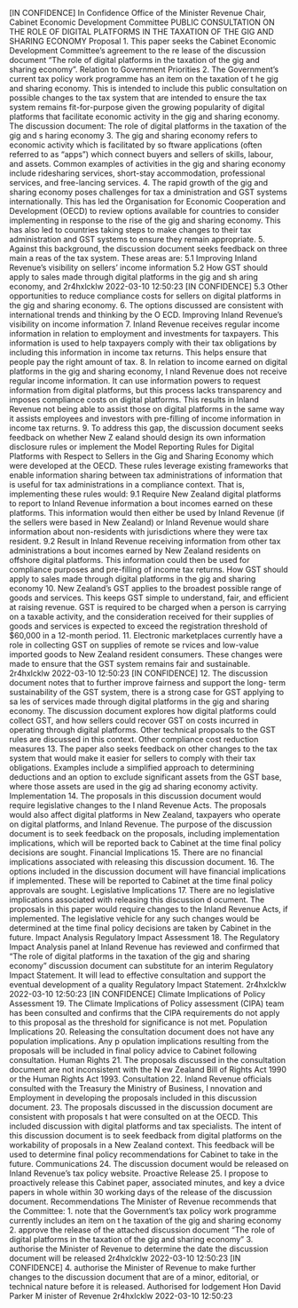 \[IN CONFIDENCE\] In Confidence Office of the Minister Revenue Chair, Cabinet Economic Development Committee PUBLIC CONSULTATION ON THE ROLE OF DIGITAL PLATFORMS IN THE TAXATION OF THE GIG AND SHARING ECONOMY Proposal 1. This paper seeks the Cabinet Economic Development Committee’s agreement to the re lease of the discussion document “The role of digital platforms in the taxation of the gig and sharing economy”. Relation to Government Priorities 2. The Government’s current tax policy work programme has an item on the taxation of t he gig and sharing economy. This is intended to include this public consultation on possible changes to the tax system that are intended to ensure the tax system remains fit-for-purpose given the growing popularity of digital platforms that facilitate economic activity in the gig and sharing economy. The discussion document: The role of digital platforms in the taxation of the gig and s haring economy 3. The gig and sharing economy refers to economic activity which is facilitated by so ftware applications (often referred to as “apps”) which connect buyers and sellers of skills, labour, and assets. Common examples of activities in the gig and sharing economy include ridesharing services, short-stay accommodation, professional services, and free-lancing services. 4. The rapid growth of the gig and sharing economy poses challenges for tax a dministration and GST systems internationally. This has led the Organisation for Economic Cooperation and Development (OECD) to review options available for countries to consider implementing in response to the rise of the gig and sharing economy. This has also led to countries taking steps to make changes to their tax administration and GST systems to ensure they remain appropriate. 5. Against this background, the discussion document seeks feedback on three main a reas of the tax system. These areas are: 5.1 Improving Inland Revenue’s visibility on sellers’ income information 5.2 How GST should apply to sales made through digital platforms in the gig and sh aring economy, and 2r4hxlcklw 2022-03-10 12:50:23 \[IN CONFIDENCE\] 5.3 Other opportunities to reduce compliance costs for sellers on digital platforms in the gig and sharing economy. 6. The options discussed are consistent with international trends and thinking by the O ECD. Improving Inland Revenue’s visibility on income information 7. Inland Revenue receives regular income information in relation to employment and investments for taxpayers. This information is used to help taxpayers comply with their tax obligations by including this information in income tax returns. This helps ensure that people pay the right amount of tax. 8. In relation to income earned on digital platforms in the gig and sharing economy, I nland Revenue does not receive regular income information. It can use information powers to request information from digital platforms, but this process lacks transparency and imposes compliance costs on digital platforms. This results in Inland Revenue not being able to assist those on digital platforms in the same way it assists employees and investors with pre-filling of income information in income tax returns. 9. To address this gap, the discussion document seeks feedback on whether New Z ealand should design its own information disclosure rules or implement the Model Reporting Rules for Digital Platforms with Respect to Sellers in the Gig and Sharing Economy which were developed at the OECD. These rules leverage existing frameworks that enable information sharing between tax administrations of information that is useful for tax administrations in a compliance context. That is, implementing these rules would: 9.1 Require New Zealand digital platforms to report to Inland Revenue information a bout incomes earned on these platforms. This information would then either be used by Inland Revenue (if the sellers were based in New Zealand) or Inland Revenue would share information about non-residents with jurisdictions where they were tax resident. 9.2 Result in Inland Revenue receiving information from other tax administrations a bout incomes earned by New Zealand residents on offshore digital platforms. This information could then be used for compliance purposes and pre-filling of income tax returns. How GST should apply to sales made through digital platforms in the gig and sharing economy 10. New Zealand’s GST applies to the broadest possible range of goods and services. This keeps GST simple to understand, fair, and efficient at raising revenue. GST is required to be charged when a person is carrying on a taxable activity, and the consideration received for their supplies of goods and services is expected to exceed the registration threshold of $60,000 in a 12-month period. 11. Electronic marketplaces currently have a role in collecting GST on supplies of remote se rvices and low-value imported goods to New Zealand resident consumers. These changes were made to ensure that the GST system remains fair and sustainable. 2r4hxlcklw 2022-03-10 12:50:23 \[IN CONFIDENCE\] 12. The discussion document notes that to further improve fairness and support the long- term sustainability of the GST system, there is a strong case for GST applying to sa les of services made through digital platforms in the gig and sharing economy. The discussion document explores how digital platforms could collect GST, and how sellers could recover GST on costs incurred in operating through digital platforms. Other technical proposals to the GST rules are discussed in this context. Other compliance cost reduction measures 13. The paper also seeks feedback on other changes to the tax system that would make it easier for sellers to comply with their tax obligations. Examples include a simplified approach to determining deductions and an option to exclude significant assets from the GST base, where those assets are used in the gig ad sharing economy activity. Implementation 14. The proposals in this discussion document would require legislative changes to the I nland Revenue Acts. The proposals would also affect digital platforms in New Zealand, taxpayers who operate on digital platforms, and Inland Revenue. The purpose of the discussion document is to seek feedback on the proposals, including implementation implications, which will be reported back to Cabinet at the time final policy decisions are sought. Financial Implications 15. There are no financial implications associated with releasing this discussion document. 16. The options included in the discussion document will have financial implications if implemented. These will be reported to Cabinet at the time final policy approvals are sought. Legislative Implications 17. There are no legislative implications associated with releasing this discussion d ocument. The proposals in this paper would require changes to the Inland Revenue Acts, if implemented. The legislative vehicle for any such changes would be determined at the time final policy decisions are taken by Cabinet in the future. Impact Analysis Regulatory Impact Assessment 18. The Regulatory Impact Analysis panel at Inland Revenue has reviewed and confirmed that “The role of digital platforms in the taxation of the gig and sharing economy” discussion document can substitute for an interim Regulatory Impact Statement. It will lead to effective consultation and support the eventual development of a quality Regulatory Impact Statement. 2r4hxlcklw 2022-03-10 12:50:23 \[IN CONFIDENCE\] Climate Implications of Policy Assessment 19. The Climate Implications of Policy assessment (CIPA) team has been consulted and confirms that the CIPA requirements do not apply to this proposal as the threshold for significance is not met. Population Implications 20. Releasing the consultation document does not have any population implications. Any p opulation implications resulting from the proposals will be included in final policy advice to Cabinet following consultation. Human Rights 21. The proposals discussed in the consultation document are not inconsistent with the N ew Zealand Bill of Rights Act 1990 or the Human Rights Act 1993. Consultation 22. Inland Revenue officials consulted with the Treasury the Ministry of Business, I nnovation and Employment in developing the proposals included in this discussion document. 23. The proposals discussed in the discussion document are consistent with proposals t hat were consulted on at the OECD. This included discussion with digital platforms and tax specialists. The intent of this discussion document is to seek feedback from digital platforms on the workability of proposals in a New Zealand context. This feedback will be used to determine final policy recommendations for Cabinet to take in the future. Communications 24. The discussion document would be released on Inland Revenue’s tax policy website. Proactive Release 25. I propose to proactively release this Cabinet paper, associated minutes, and key a dvice papers in whole within 30 working days of the release of the discussion document. Recommendations The Minister of Revenue recommends that the Committee: 1. note that the Government’s tax policy work programme currently includes an item on t he taxation of the gig and sharing economy 2. approve the release of the attached discussion document “The role of digital platforms in the taxation of the gig and sharing economy” 3. authorise the Minister of Revenue to determine the date the discussion document will be released 2r4hxlcklw 2022-03-10 12:50:23 \[IN CONFIDENCE\] 4. authorise the Minister of Revenue to make further changes to the discussion document that are of a minor, editorial, or technical nature before it is released. Authorised for lodgement Hon David Parker M inister of Revenue 2r4hxlcklw 2022-03-10 12:50:23
